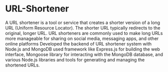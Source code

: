 # URL-Shortener
A URL shortener is a tool or service that creates a shorter version of a long URL (Uniform Resource Locator). The shorter URL typically redirects to the original, longer URL. 
URL shorteners are commonly used to make long URLs more manageable for sharing on social media, messaging apps, and other online platforms
Developed the backend of URL shortener system with Node.js and MongoDB used framework like Express.js for building the web interface, 
Mongoose library for interacting with the MongoDB database, and various Node.js libraries and tools for generating and managing the shortened URLs.
